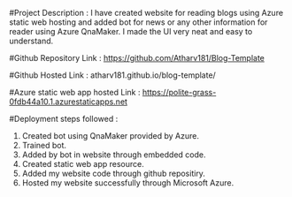 #Project Description :
 I have created website for reading blogs using Azure static web hosting and added bot for news or any other information for reader using Azure QnaMaker. I made the UI very neat and easy to understand.

#Github Repository Link :
 https://github.com/Atharv181/Blog-Template

#Github Hosted Link :
 atharv181.github.io/blog-template/
 
#Azure static web app hosted Link :
 https://polite-grass-0fdb44a10.1.azurestaticapps.net

#Deployment steps followed :
 1. Created bot using QnaMaker provided by Azure.
 2. Trained bot.
 3. Added by bot in website through embedded code.
 4. Created static web app resource.
 5. Added my website code through github repositiry.
 6. Hosted my website successfully through Microsoft Azure.